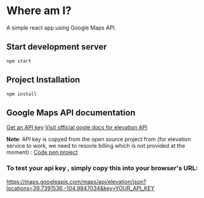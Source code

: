 # Where am I?
A simple react app using Google Maps API. 

## Start development server
```
npm start
```

## Project Installation
```
npm install
```

## Google Maps API documentation

[Get an API key](https://developers.google.com/maps/documentation/javascript/get-api-key)
[Visit official gogle docs for elevation API](https://developers.google.com/maps/documentation/javascript/elevation)

**Note**: API key is copyed from the open source project from (for elevation service to work, we need to resovle billing which is not provided at the moment) :
[Code pen project](https://codepen.io/joncar11/pen/xXoGwr)

### To test your api key , simply copy this into your browser's URL:
https://maps.googleapis.com/maps/api/elevation/json?locations=39.7391536,-104.9847034&key=YOUR_API_KEY